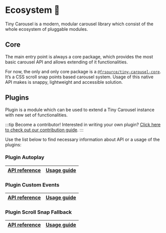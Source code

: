 # Ecosystem 🌳

Tiny Carousel is a modern, modular carousel library which consist of the whole ecosystem of pluggable modules.

## Core
The main entry point is always a core package, which provides the most basic carousel API and allows extending of it functionalities.

For now, the only and only core package is a [`@frsource/tiny-carousel-core`](./api-reference/core). It’s a CSS scroll snap points based carousel system. Usage of this native API makes is snappy, lightweight and accessible solution.

## Plugins

Plugin is a module which can be used to extend a Tiny Carousel instance with new set of functionalities.

:::tip Become a contributor!
Interested in writing your own plugin? [Click here to check out our contribution guide](./contribution).
:::

Use the list below to find necessary information about API or a usage of the plugins:

### Plugin Autoplay
| [API reference](./api-reference/plugin-autoplay) | [Usage guide](./guide/usage#plugin-autoplay) |
| - | - |

### Plugin Custom Events
| [API reference](./api-reference/plugin-custom-events) | [Usage guide](./guide/usage#plugin-custom-events) |
| - | - |

### Plugin Scroll Snap Fallback
| [API reference](./api-reference/plugin-scroll-snap-fallback) | [Usage guide](./guide/usage#plugin-scroll-snap-fallback) |
| - | - |
